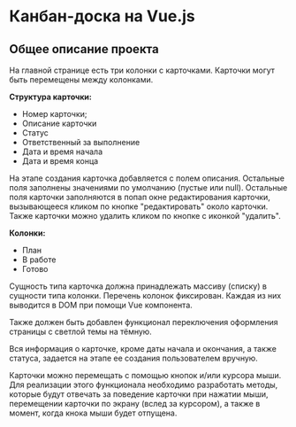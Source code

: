 Канбан-доска на Vue.js
======================

Общее описание проекта
----------------------

На главной странице есть три колонки с карточками. Карточки могут быть перемещены между колонками.

**Структура карточки:**

* Номер карточки;
* Описание карточки
* Статус
* Ответственный за выполнение
* Дата и время начала
* Дата и время конца

На этапе создания карточка добавляется с полем описания. Остальные поля заполнены значениями по умолчанию (пустые или null). Остальные поля карточки заполняются в попап окне редактирования карточки, вызывающееся кликом по кнопке "редактировать" около карточки. Также карточки можно удалить кликом по кнопке с иконкой "удалить".

**Колонки:**

* План
* В работе
* Готово

Сущность типа карточка должна принадлежать массиву (списку) в сущности типа колонки. Перечень колонок фиксирован. Каждая из них выводится в DOM при помощи Vue компонента.

Также должен быть добавлен функционал переключения оформления страницы с светлой темы на тёмную.

Вся информация о карточке, кроме даты начала и окончания, а также статуса, задается на этапе ее создания пользователем вручную. 

Карточки можно перемещать с помощью кнопок и/или курсора мыши. Для реализации этого функционала необходимо разработать методы, которые будут отвечать за поведение карточки при нажатии мыши, перемещении карточки по экрану (вслед за курсором), а также в момент, когда кнока мыши будет отпущена.

